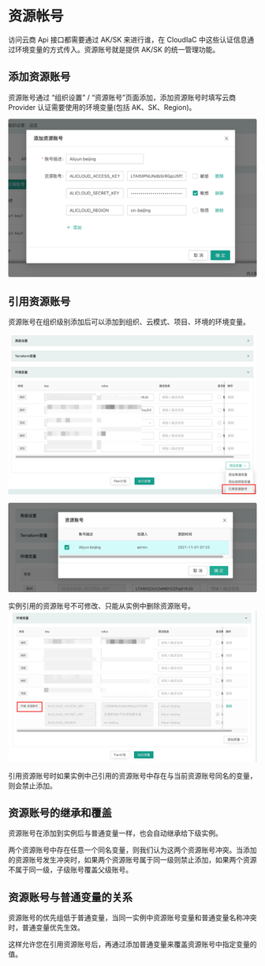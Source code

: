 # 资源帐号

访问云商 Api 接口都需要通过 AK/SK 来进行谁，在 CloudIaC 中这些认证信息通过环境变量的方式传入。资源账号就是提供 AK/SK 的统一管理功能。

## 添加资源账号

资源账号通过 “组织设置” / “资源账号”页面添加，添加资源账号时填写云商 Provider 认证需要使用的环境变量(包括 AK、SK、Region)。

![img](../images/cloud_account_add.png)

## 引用资源账号

资源账号在组织级别添加后可以添加到组织、云模式、项目、环境的环境变量。

![img](../images/cloud_account_use_1.png)

![img](../images/cloud_account_use_2.png)

实例引用的资源账号不可修改、只能从实例中删除资源账号。 ![img](../images/cloud_account_use_3.png)

引用资源账号时如果实例中己引用的资源账号中存在与当前资源账号同名的变量，则会禁止添加。

## 资源账号的继承和覆盖

资源账号在添加到实例后与普通变量一样，也会自动继承给下级实例。

两个资源账号中存在任意一个同名变量，则我们认为这两个资源账号冲突。当添加的资源账号发生冲突时，如果两个资源账号属于同一级则禁止添加，如果两个资源不属于同一级，子级账号覆盖父级账号。

## 资源账号与普通变量的关系

资源账号的优先组低于普通变量，当同一实例中资源账号变量和普通变量名称冲突时，普通变量优先生效。

这样允许您在引用资源账号后，再通过添加普通变量来覆盖资源账号中指定变量的值。
